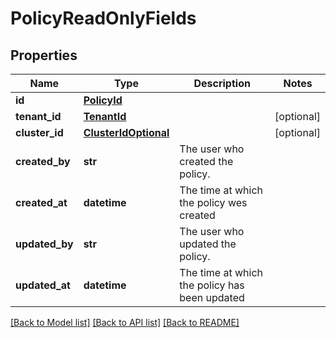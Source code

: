 # PolicyReadOnlyFields

## Properties
Name | Type | Description | Notes
------------ | ------------- | ------------- | -------------
**id** | [**PolicyId**](PolicyId.md) |  | 
**tenant_id** | [**TenantId**](TenantId.md) |  | [optional] 
**cluster_id** | [**ClusterIdOptional**](ClusterIdOptional.md) |  | [optional] 
**created_by** | **str** | The user who created the policy. | 
**created_at** | **datetime** | The time at which the policy wes created | 
**updated_by** | **str** | The user who updated the policy. | 
**updated_at** | **datetime** | The time at which the policy has been updated | 

[[Back to Model list]](../README.md#documentation-for-models) [[Back to API list]](../README.md#documentation-for-api-endpoints) [[Back to README]](../README.md)

